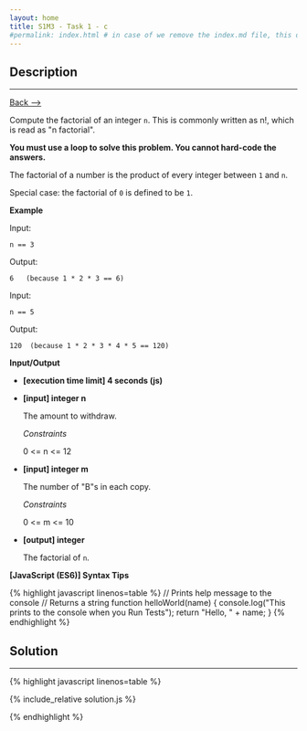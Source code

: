 ```yaml
---
layout: home
title: S1M3 - Task 1 - c
#permalink: index.html # in case of we remove the index.md file, this doc will be the index page
---
```


<div class="row">
<div class="columnStmt" markdown="1">

##  Description
------

[Back --> ](../README.md)

Compute the factorial of an integer `n`. This is commonly written as n!, which is read as "n factorial".

**You must use a loop to solve this problem. You cannot hard-code the answers.**

The factorial of a number is the product of every integer between `1` and `n`.

Special case: the factorial of `0` is defined to be `1`.

**Example**

Input:
```
n == 3
```
Output:
```
6   (because 1 * 2 * 3 == 6)
```
Input:
```
n == 5
```
Output:
```
120  (because 1 * 2 * 3 * 4 * 5 == 120)
```

**Input/Output**

* **[execution time limit] 4 seconds (js)**

* **[input] integer n**

    The amount to withdraw.

    *Constraints*

    0 <= n <= 12

* **[input] integer m**

    The number of "B"s in each copy.

    *Constraints*

    0 <= m <= 10

* **[output] integer**

    The factorial of `n`.

**[JavaScript (ES6)] Syntax Tips**

{% highlight javascript linenos=table %}
// Prints help message to the console
// Returns a string
function helloWorld(name) {
    console.log("This prints to the console when you Run Tests");
    return "Hello, " + name;
}
{% endhighlight %}

</div>
<div class="columnSol" markdown="1">

## Solution
------

{% highlight javascript linenos=table %}

{% include_relative solution.js %}

{% endhighlight %}

</div>
</div>